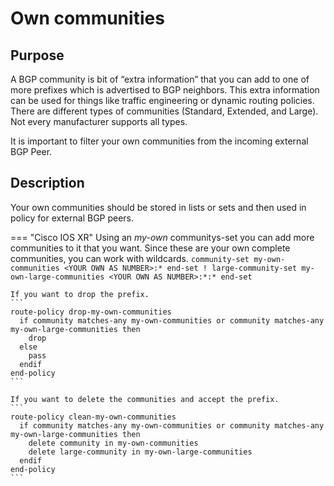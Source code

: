 # Own communities

## Purpose
A BGP community is bit of “extra information” that you can add to one of more prefixes which is advertised to BGP neighbors. This extra information can be used for things like traffic engineering or dynamic routing policies.
There are different types of communities (Standard, Extended, and Large). Not every manufacturer supports all types.

It is important to filter your own communities from the incoming external BGP Peer.

## Description
Your own communities should be stored in lists or sets and then used in policy for external BGP peers.

=== "Cisco IOS XR"
    Using an *my-own* communitys-set you can add  more communities to it that you want. Since these are your own complete communities, you can work with wildcards.
    ```
    community-set my-own-communities
      <YOUR OWN AS NUMBER>:*
    end-set
    !
    large-community-set my-own-large-communities
      <YOUR OWN AS NUMBER>:*:*
    end-set
    ```
    
    If you want to drop the prefix.
    ```
    route-policy drop-my-own-communities
      if community matches-any my-own-communities or community matches-any my-own-large-communities then
        drop
      else
        pass
      endif
    end-policy
    ```

    If you want to delete the communities and accept the prefix.
    ```
    route-policy clean-my-own-communities
      if community matches-any my-own-communities or community matches-any my-own-large-communities then
        delete community in my-own-communities
        delete large-community in my-own-large-communities
      endif
    end-policy
    ```
